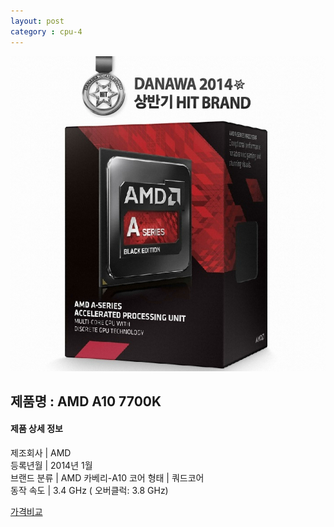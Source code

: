 ```yaml
---
layout: post
category : cpu-4
---
```


![alt text](https://github.com/kutchoiwjun92/kutchoiwjun92.github.com/blob/master/image/cpu-4.jpg?raw=true)

## 제품명 : **AMD A10 7700K**

#### 제품 상세 정보


  제조회사     |  AMD   
  등록년월     |  2014년 1월      
  브랜드 분류  |  AMD 카베리-A10 
  코어 형태    |  쿼드코어   
  동작 속도    |  3.4 GHz ( 오버클럭: 3.8 GHz)  


[가격비교](http://prod.danawa.com/info/?pcode=2410862&cate=112747)

